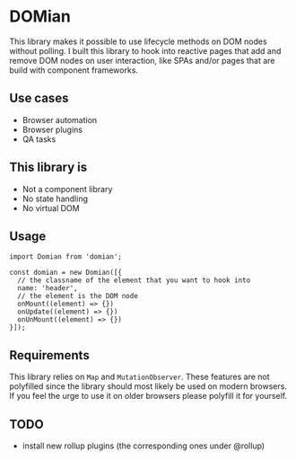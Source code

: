 # DOMian

This library makes it possible to use lifecycle methods on DOM nodes without polling.
I built this library to hook into reactive pages that add and remove DOM nodes on user interaction,
like SPAs and/or pages that are build with component frameworks.

## Use cases

- Browser automation
- Browser plugins
- QA tasks

## This library is

- Not a component library
- No state handling
- No virtual DOM

## Usage
```
import Domian from 'domian';

const domian = new Domian([{
  // the classname of the element that you want to hook into
  name: 'header',
  // the element is the DOM node
  onMount((element) => {})
  onUpdate((element) => {})
  onUnMount((element) => {})
}]);
```

## Requirements

This library relies on `Map` and `MutationObserver`. These features are not polyfilled since the
library should most likely be used on modern browsers. If you feel the urge to use it on older 
browsers please polyfill it for yourself.

## TODO

- install new rollup plugins (the corresponding ones under @rollup)

